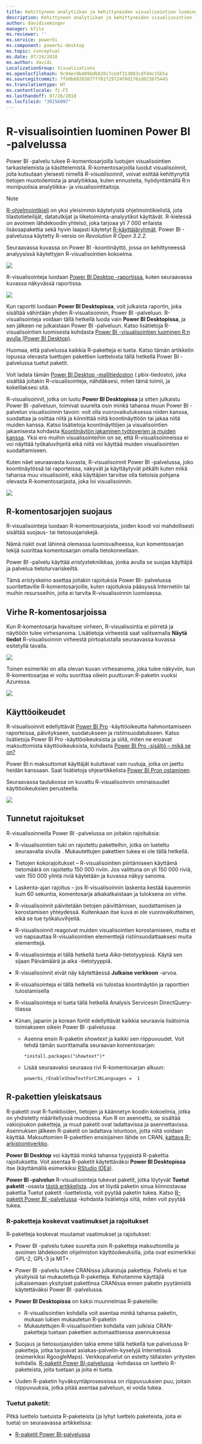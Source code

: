 ```yaml
---
title: Kehittyneen analytiikan ja kehittyneiden visualisointien luominen R-komentosarjoilla Power BI:ssä
description: Kehittyneen analytiikan ja kehittyneiden visualisointien luominen käyttämällä R-komentosarjoja Power BI:ssä
author: davidiseminger
manager: kfile
ms.reviewer: ''
ms.service: powerbi
ms.component: powerbi-desktop
ms.topic: conceptual
ms.date: 07/24/2018
ms.author: davidi
LocalizationGroup: Visualizations
ms.openlocfilehash: 9c94ec0b409bdb620c7ce9f313803cdf49c15b5a
ms.sourcegitcommit: 7fb0b68203877ff01f29724f0d1761d023075445
ms.translationtype: HT
ms.contentlocale: fi-FI
ms.lasthandoff: 07/26/2018
ms.locfileid: "39256097"
---
```

# <a name="creating-r-visuals-in-the-power-bi-service"></a>R-visualisointien luominen Power BI -palvelussa
Power BI -palvelu tukee R-komentosarjoilla luotujen visualisointien tarkastelemista ja käsittelemistä. R-komentosarjoilla luodut visualisoinnit, joita kutsutaan yleisesti nimellä *R-visualisoinnit*, voivat esittää kehittynyttä tietojen muotoilemista ja analytiikkaa, kuten ennusteita, hyödyntämällä R:n monipuolisia analytiikka- ja visualisointitaitoja.

> [!NOTE]
> [R-ohjelmointikieli](https://www.r-project.org/) on yksi yleisimmin käytetyistä ohjelmointikielistä, jota tilastotieteilijät, datatutkijat ja liiketoiminta-analyytikot käyttävät. R-kielessä on avoimen lähdekoodin yhteisö, joka tarjoaa yli 7 000 erilaista lisäosapakettia sekä hyvin laajasti käytetyt [R-käyttäjäryhmät](http://msdsug.microsoft.com/). Power BI -palvelussa käytetty R-versio on *Revolution R Open 3.2.2.*
> 
> 

Seuraavassa kuvassa on Power BI -koontinäyttö, jossa on kehittyneessä analyysissä käytettyjen R-visualisointien kokoelma.

![](media/service-r-visuals/r-visuals-service_1.png)

R-visualisointeja luodaan [Power BI Desktop -raportissa](desktop-get-the-desktop.md), kuten seuraavassa kuvassa näkyvässä raportissa.

![](media/service-r-visuals/r-visuals-service_2a.png)

Kun raportti luodaan **Power BI Desktopissa**, voit julkaista raportin, joka sisältää vähintään yhden R-visualisoinnin, Power BI -palveluun. R-visualisointeja voidaan tällä hetkellä luoda vain **Power BI Desktopissa**, ja sen jälkeen ne julkaistaan Power BI -palveluun. Katso lisätietoja R-visualisointien luomisesta kohdasta [Power BI -visualisointien luominen R:n avulla (Power BI Desktop)](desktop-r-visuals.md).

Huomaa, että palvelussa kaikkia R-paketteja ei tueta. Katso tämän artikkelin lopussa olevasta tuettujen pakettien luettelosta tällä hetkellä Power BI -palvelussa tuetut paketit.

Voit ladata tämän [Power BI Desktop -mallitiedoston](http://download.microsoft.com/download/D/9/A/D9A65269-D1FC-49F8-8EC3-1217E3A4390F/RVisual_correlation_plot_sample%20SL.pbix) (.pbix-tiedosto), joka sisältää joitakin R-visualisointeja, nähdäksesi, miten tämä toimii, ja kokeillaksesi sitä.

R-visualisoinnit, jotka on luotu **Power BI Desktopissa** ja sitten julkaistu Power BI -palveluun, toimivat suurelta osin minkä tahansa muun Power BI -palvelun visualisoinnin tavoin: voit olla vuorovaikutuksessa niiden kanssa, suodattaa ja osittaa niitä ja kiinnittää niitä koontinäyttöön tai jakaa niitä muiden kanssa. Katso lisätietoja koontinäyttöjen ja visualisointien jakamisesta kohdasta [Koontinäytön jakaminen työtoverien ja muiden kanssa](service-share-dashboards.md). Yksi ero muihin visualisointeihin on se, että R-visualisoinneissa ei voi näyttää työkaluvihjeitä eikä niitä voi käyttää muiden visualisointien suodattamiseen.

Kuten näet seuraavasta kuvasta, R-visualisoinnit Power BI -palvelussa, joko koontinäytössä tai raporteissa, näkyvät ja käyttäytyvät pitkälti kuten mikä tahansa muu visualisointi, eikä käyttäjien tarvitse olla tietoisia pohjana olevasta R-komentosarjasta, joka loi visualisoinnin.

![](media/service-r-visuals/r-visuals-service_3a.png)

## <a name="r-scripts-security"></a>R-komentosarjojen suojaus
R-visualisointeja luodaan R-komentosarjoista, joiden koodi voi mahdollisesti sisältää suojaus- tai tietosuojariskejä.

Nämä riskit ovat lähinnä olemassa luomisvaiheessa, kun komentosarjan tekijä suorittaa komentosarjan omalla tietokoneellaan.

Power BI -palvelu käyttää *eristys*tekniikkaa, jonka avulla se suojaa käyttäjiä ja palvelua tietoturvariskeiltä.

Tämä *eristys*keino asettaa joitakin rajoituksia Power BI- palvelussa suoritettaville R-komentosarjoille, kuten rajoituksia pääsyssä Internetiin tai muihin resursseihin, joita ei tarvita R-visualisoinnin luomisessa.

## <a name="r-scripts-error-experience"></a>Virhe R-komentosarjoissa
Kun R-komentosarja havaitsee virheen, R-visualisointia ei piirretä ja näyttöön tulee virhesanoma. Lisätietoja virheestä saat valitsemalla **Näytä tiedot** R-visualisoinnin virheestä piirtoalustalla seuraavassa kuvassa esitetyllä tavalla.

![](media/service-r-visuals/r-visuals-service_4.png)

Toinen esimerkki on alla olevan kuvan virhesanoma, joka tulee näkyviin, kun R-komentosarjaa ei voitu suorittaa oikein puuttuvan R-paketin vuoksi Azuressa.

![](media/service-r-visuals/r-visuals-service_5.png)

## <a name="licensing"></a>Käyttöoikeudet
R-visualisoinnit edellyttävät [Power BI Pro](service-self-service-signup-for-power-bi.md) -käyttöoikeutta hahmontamiseen raporteissa, päivitykseen, suodatukseen ja ristiinsuodatukseen. Katso lisätietoja Power BI Pro -käyttöoikeuksista ja siitä, miten ne eroavat maksuttomista käyttöoikeuksista, kohdasta [Power BI Pro -sisältö – mikä se on?](service-premium.md)

Power BI:n maksuttomat käyttäjät kuluttavat vain ruutuja, jotka on jaettu heidän kanssaan. Saat lisätietoja ohjeartikkelista [Power BI Pron ostaminen](service-admin-purchasing-power-bi-pro.md).

Seuraavassa taulukossa on kuvattu R-visualisoinnin ominaisuudet käyttöoikeuksien perusteella.

![](media/service-r-visuals/r-visuals-service_6a.png)

## <a name="known-limitations"></a>Tunnetut rajoitukset
R-visualisoinneilla Power BI -palvelussa on joitakin rajoituksia:

* R-visualisointien tuki on rajoitettu paketteihin, jotka on lueteltu seuraavalla sivulla <make this a link to the supported packages page per my excel>. Mukautettujen pakettien tukea ei ole tällä hetkellä.
* Tietojen kokorajoitukset – R-visualisointien piirtämiseen käyttämä tietomäärä on rajoitettu 150 000 riviin. Jos valittuna on yli 150 000 riviä, vain 150 000 ylintä riviä käytetään ja kuvassa näkyy sanoma.
* Laskenta-ajan rajoitus – jos R-visualisoinnin laskenta kestää kauemmin kuin 60 sekuntia, komentosarja aikakatkaistaan ja tuloksena on virhe.
* R-visualisoinnit päivitetään tietojen päivittämisen, suodattamisen ja korostamisen yhteydessä. Kuitenkaan itse kuva ei ole vuorovaikutteinen, eikä se tue työkaluvihjeitä.
* R-visualisoinnit reagoivat muiden visualisointien korostamiseen, mutta et voi napsauttaa R-visualisointien elementtejä ristiinsuodattaaksesi muita elementtejä.
* R-visualisointeja ei tällä hetkellä tueta *Aika*-tietotyypissä. Käytä sen sijaan Päivämäärä ja aika -tietotyyppiä.
* R-visualisoinnit eivät näy käytettäessä **Julkaise verkkoon** -arvoa.
* R-visualisointeja ei tällä hetkellä voi tulostaa koontinäytön ja raporttien tulostamisella
* R-visualisointeja ei tueta tällä hetkellä Analysis Servicesin DirectQuery-tilassa
* Kiinan, japanin ja korean fontit edellyttävät kaikkia seuraavia lisätoimia toimiakseen oikein Power BI -palvelussa:
  
  * Asenna ensin R-paketin *showtext* ja kaikki sen riippuvuudet. Voit tehdä tämän suorittamalla seuraavan komentosarjan:
    
        *install.packages("showtext")*
  * Lisää seuraavaksi seuraava rivi R-komentosarjan alkuun:
    
        powerbi_rEnableShowTextForCJKLanguages =  1

## <a name="overview-of-r-packages"></a>R-pakettien yleiskatsaus
R-paketit ovat R-funktioiden, tietojen ja käännetyn koodin kokoelmia, jotka on yhdistetty määritellyssä muodossa. Kun R on asennettu, se sisältää vakiojoukon paketteja, ja muut paketit ovat ladattavissa ja asennettavissa. Asennuksen jälkeen R-paketit on ladattava istuntoon, jotta niitä voidaan käyttää. Maksuttomien R-pakettien ensisijainen lähde on CRAN, [kattava R-arkistointiverkko](https://cran.r-project.org/web/packages/available_packages_by_name.html).

**Power BI Desktop** voi käyttää minkä tahansa tyyppistä R-pakettia rajoituksetta. Voit asentaa R-paketit käytettäväksi **Power BI Desktopissa** itse (käyttämällä esimerkiksi [RStudio IDEä](https://www.rstudio.com/)).

**Power BI -palvelun** R-visualisointeja tukevat paketit, jotka löytyvät **Tuetut paketit** -osasta [tästä artikkelista](service-r-packages-support.md). Jos et löydä paketin sinua kiinnostavaa pakettia Tuetut paketit -luettelosta, voit pyytää paketin tukea. Katso [R-paketit Power BI -palvelussa](service-r-packages-support.md) -kohdasta lisätietoja siitä, miten voit pyytää tukea.

### <a name="requirements-and-limitations-of-r-packages"></a>R-paketteja koskevat vaatimukset ja rajoitukset
R-paketteja koskevat muutamat vaatimukset ja rajoitukset:

* Power BI -palvelu tukee suurelta osin R-paketteja maksuttomilla ja avoimen lähdekoodin ohjelmiston käyttöoikeuksilla, joita ovat esimerkiksi GPL-2, GPL-3 ja MIT+.
* Power BI -palvelu tukee CRANissa julkaistuja paketteja. Palvelu ei tue yksityisiä tai mukautettuja R-paketteja. Kehotamme käyttäjiä julkaisemaan yksityiset pakettinsa CRANissa ennen paketin pyytämistä käytettäväksi Power BI -palvelussa.
* **Power BI Desktopissa** on kaksi muunnelmaa R-paketeille:
  
  * R-visualisointien kohdalla voit asentaa minkä tahansa paketin, mukaan lukien mukautetun R-paketin
  * Mukautettujen R-visualisointien kohdalla vain julkisia CRAN-paketteja tuetaan pakettien automaattisessa asennuksessa
* Suojaus ja tietosuojasyiden takia emme tällä hetkellä tue palvelussa R-paketteja, jotka tarjoavat asiakas-palvelin-kyselyjä Internetissä (esimerkiksi RgoogleMaps). Verkkopalvelut on estetty tällaisten yritysten kohdalla. [R-paketit Power BI-palvelussa](service-r-packages-support.md) -kohdassa on luettelo R-paketeista, joita tuetaan ja joita ei tueta.
* Uuden R-paketin hyväksyntäprosessissa on riippuvuuksien puu; joitain riippuvuuksia, jotka pitää asentaa palveluun, ei voida tukea.

### <a name="supported-packages"></a>Tuetut paketit:
Pitkä luettelo tuetuista R-paketeista (ja lyhyt luettelo paketeista, joita ei tueta) on seuraavassa artikkelissa:

* [R-paketit Power BI-palvelussa](service-r-packages-support.md)

